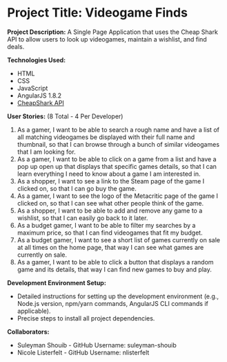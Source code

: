 # Project Title: Videogame Finds

**Project Description:** A Single Page Application that uses the Cheap Shark API to allow users to look up videogames, maintain a wishlist, and find deals.

**Technologies Used:**

*   HTML
*   CSS
*   JavaScript
*   AngularJS 1.8.2
*   [CheapShark API](https://apidocs.cheapshark.com/)

**User Stories:** (8 Total - 4 Per Developer)

1.  As a gamer, I want to be able to search a rough name and have a list of all matching videogames be displayed with their full name and thumbnail, so that I can browse through a bunch of similar videogames that I am looking for.
2.  As a gamer, I want to be able to click on a game from a list and have a pop up open up that displays that specific games details, so that I can learn everything I need to know about a game I am interested in.
3.  As a shopper, I want to see a link to the Steam page of the game I clicked on, so that I can go buy the game.
4.  As a gamer, I want to see the logo of the Metacritic page of the game I clicked on, so that I can see what other people think of the game.
5.  As a shopper, I want to be able to add and remove any game to a wishlist, so that I can easily go back to it later.
6.  As a budget gamer, I want to be able to filter my searches by a maximum price, so that I can find videogames that fit my budget.
7.  As a budget gamer, I want to see a short list of games currently on sale at all times on the home page, that way I can see what games are currently on sale.
8.  As a gamer, I want to be able to click a button that displays a random game and its details, that way I can find new games to buy and play.

**Development Environment Setup:**

*   Detailed instructions for setting up the development environment (e.g., Node.js version, npm/yarn commands, AngularJS CLI commands if applicable).
*   Precise steps to install all project dependencies.

**Collaborators:**

*   Suleyman Shouib - GitHub Username: suleyman-shouib
*   Nicole Listerfelt - GitHub Username: nlisterfelt